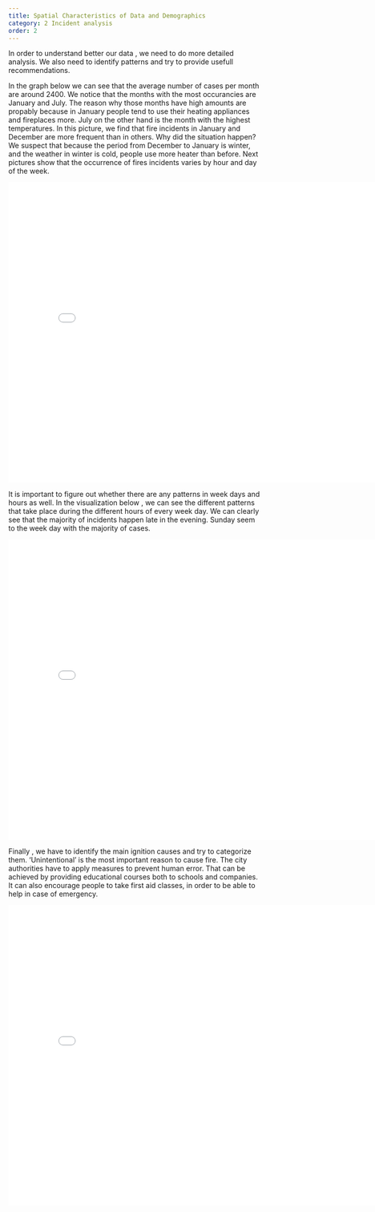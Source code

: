 ```yaml
---
title: Spatial Characteristics of Data and Demographics
category: 2 Incident analysis
order: 2
---
```


In order to understand better our data , we need to do more detailed analysis. We also need to identify patterns and try to provide usefull recommendations.

In the graph below we can see that the average number of cases per month are around 2400. We notice that the months with the most occurancies are January and July. The reason why those months have high amounts are propably because in January people tend to use their heating appliances and fireplaces more. July on the other hand is the month with the highest temperatures.
In this picture, we find that fire incidents in January and December are more frequent than in others. Why did the situation happen? We suspect that because the period from December to January is winter, and the weather in winter is cold, people use more heater than before.
Next pictures show that the occurrence of fires incidents varies by hour and day of the week.

<embed 
       type="text/html" 
       src="GRAPH ABOUT NUMBER OF INCIDENTS BY MONTH"
       width="800"
       height="600"
       >    

It is important to figure out whether there are any patterns in week days and hours as well. In the visualization below , we can see the different patterns that take place during the different hours of every week day.
We can clearly see that the majority of incidents happen late in the evening. Sunday seem to the week day with the majority of cases.

<embed 
       type="text/html" 
       src="/images/temporal168.html"
       width="800"
       height="600"
       >   


Finally , we have to identify the main ignition causes and try to categorize them. 
‘Unintentional’ is the most important reason to cause fire. The city authorities have to apply measures to prevent human error. That can be achieved by providing educational courses both to schools and companies.
It can also encourage people to take first aid classes, in order to be able to help in case of emergency.

<embed 
       type="text/html" 
       src="/images/render.html"
       width="800"
       height="600"
       >    
       
